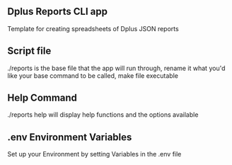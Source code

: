 ## Dplus Reports CLI app
Template for creating spreadsheets of Dplus JSON reports

## Script file
./reports is the base file that the app will run through, rename it what you'd
like your base command to be called, make file executable

## Help Command
./reports help will display help functions and the options available

## .env Environment Variables
Set up your Environment by setting Variables in the .env file
